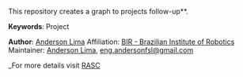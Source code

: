 This repository creates a graph to projects follow-up**.

**Keywords**: Project

**Author**: [Anderson Lima](https://github.com/aldenpower)
Affiliation: [BIR - Brazilian Institute of Robotics](https://github.comBrazilian-Institute-of-Robotics) <br />
Maintainer: [Anderson Lima](https://github.com/aldenpower), eng.andersonfsl@gmail.com

_For more details visit [RASC](https://www.braziliansinrobotics.com/)

